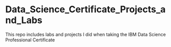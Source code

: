 # Data_Science_Certificate_Projects_and_Labs
This repo includes labs and projects I did when taking the IBM Data Science Professional Certificate 
